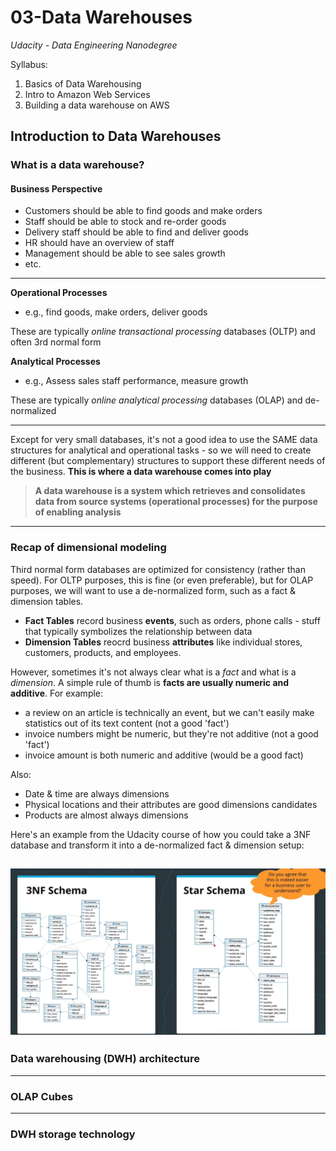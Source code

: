 # 03-Data Warehouses
_Udacity - Data Engineering Nanodegree_

Syllabus:
1. Basics of Data Warehousing
2. Intro to Amazon Web Services
3. Building a data warehouse on AWS

## Introduction to Data Warehouses

### What is a data warehouse?
#### Business Perspective
- Customers should be able to find goods and make orders
- Staff should be able to stock and re-order goods
- Delivery staff should be able to find and deliver goods
- HR should have an overview of staff
- Management should be able to see sales growth
- etc.

---

**Operational Processes**
- e.g., find goods, make orders, deliver goods

These are typically *online transactional processing* databases (OLTP) and often 3rd normal form

**Analytical Processes**
- e.g., Assess sales staff performance, measure growth

These are typically *online analytical processing* databases (OLAP) and de-normalized

---
Except for very small databases, it's not a good idea to use the SAME data structures for analytical and operational tasks - so we will need to create different (but complementary) structures to support these different needs of the business. **This is where a data warehouse comes into play**

> **A data warehouse is a system which retrieves and consolidates data from source systems (operational processes) for the purpose of enabling analysis**

---

### Recap of dimensional modeling
Third normal form databases are optimized for consistency (rather than speed). For OLTP purposes, this is fine (or even preferable), but for OLAP purposes, we will want to use a de-normalized form, such as a fact & dimension tables.
- **Fact Tables** record business **events**, such as orders, phone calls - stuff that typically symbolizes the relationship between data
- **Dimension Tables** reocrd business **attributes** like individual stores, customers, products, and employees.

However, sometimes it's not always clear what is a *fact* and what is a *dimension*. A simple rule of thumb is **facts are usually numeric and additive**.
For example:
- a review on an article is technically an event, but we can't easily make statistics out of its text content (not a good 'fact')
- invoice numbers might be numeric, but they're not additive (not a good 'fact')
- invoice amount is both numeric and additive (would be a good fact)

Also:
- Date & time are always dimensions
- Physical locations and their attributes are good dimensions candidates
- Products are almost always dimensions

Here's an example from the Udacity course of how you could take a 3NF database and transform it into a de-normalized fact & dimension setup:

![image](media/3nf_to_star.png)
---

### Data warehousing (DWH) architecture

---

### OLAP Cubes

---

### DWH storage technology

